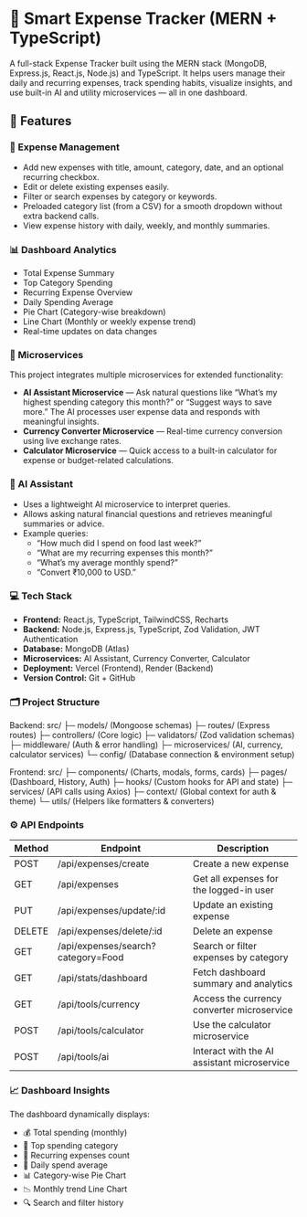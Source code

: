# 💸 Smart Expense Tracker (MERN + TypeScript)

A full-stack Expense Tracker built using the MERN stack (MongoDB, Express.js, React.js, Node.js) and TypeScript. It helps users manage their daily and recurring expenses, track spending habits, visualize insights, and use built-in AI and utility microservices — all in one dashboard.

## 🚀 Features

### 🧾 Expense Management
- Add new expenses with title, amount, category, date, and an optional recurring checkbox.
- Edit or delete existing expenses easily.
- Filter or search expenses by category or keywords.
- Preloaded category list (from a CSV) for a smooth dropdown without extra backend calls.
- View expense history with daily, weekly, and monthly summaries.

### 📊 Dashboard Analytics
- Total Expense Summary
- Top Category Spending
- Recurring Expense Overview
- Daily Spending Average
- Pie Chart (Category-wise breakdown)
- Line Chart (Monthly or weekly expense trend)
- Real-time updates on data changes

### 🤖 Microservices
This project integrates multiple microservices for extended functionality:
- **AI Assistant Microservice** — Ask natural questions like “What’s my highest spending category this month?” or “Suggest ways to save more.” The AI processes user expense data and responds with meaningful insights.
- **Currency Converter Microservice** — Real-time currency conversion using live exchange rates.
- **Calculator Microservice** — Quick access to a built-in calculator for expense or budget-related calculations.

### 💬 AI Assistant
- Uses a lightweight AI microservice to interpret queries.
- Allows asking natural financial questions and retrieves meaningful summaries or advice.
- Example queries:
  - “How much did I spend on food last week?”
  - “What are my recurring expenses this month?”
  - “What’s my average monthly spend?”
  - “Convert ₹10,000 to USD.”

### 💻 Tech Stack
- **Frontend:** React.js, TypeScript, TailwindCSS, Recharts
- **Backend:** Node.js, Express.js, TypeScript, Zod Validation, JWT Authentication
- **Database:** MongoDB (Atlas)
- **Microservices:** AI Assistant, Currency Converter, Calculator
- **Deployment:** Vercel (Frontend), Render (Backend)
- **Version Control:** Git + GitHub

### 🗂️ Project Structure
Backend:
src/
 ├─ models/         (Mongoose schemas)
 ├─ routes/         (Express routes)
 ├─ controllers/    (Core logic)
 ├─ validators/     (Zod validation schemas)
 ├─ middleware/     (Auth & error handling)
 ├─ microservices/  (AI, currency, calculator services)
 └─ config/         (Database connection & environment setup)

Frontend:
src/
 ├─ components/     (Charts, modals, forms, cards)
 ├─ pages/          (Dashboard, History, Auth)
 ├─ hooks/          (Custom hooks for API and state)
 ├─ services/       (API calls using Axios)
 ├─ context/        (Global context for auth & theme)
 └─ utils/          (Helpers like formatters & converters)

### ⚙️ API Endpoints
| Method | Endpoint | Description |
|--------|-----------|-------------|
| POST | /api/expenses/create | Create a new expense |
| GET | /api/expenses | Get all expenses for the logged-in user |
| PUT | /api/expenses/update/:id | Update an existing expense |
| DELETE | /api/expenses/delete/:id | Delete an expense |
| GET | /api/expenses/search?category=Food | Search or filter expenses by category |
| GET | /api/stats/dashboard | Fetch dashboard summary and analytics |
| GET | /api/tools/currency | Access the currency converter microservice |
| POST | /api/tools/calculator | Use the calculator microservice |
| POST | /api/tools/ai | Interact with the AI assistant microservice |

### 📈 Dashboard Insights
The dashboard dynamically displays:
- 💰 Total spending (monthly)
- 🥇 Top spending category
- 🔁 Recurring expenses count
- 📆 Daily spend average
- 📊 Category-wise Pie Chart
- 📉 Monthly trend Line Chart
- 🔍 Search and filter history

